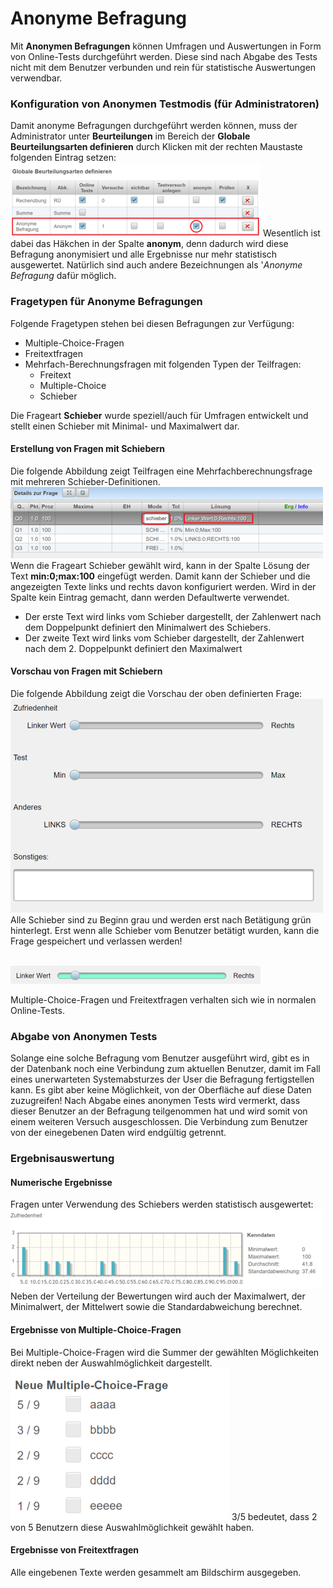 # Anonyme Befragung
Mit **Anonymen Befragungen** können Umfragen und Auswertungen in Form von Online-Tests durchgeführt werden. Diese sind nach Abgabe des Tests nicht mit dem Benutzer verbunden und rein für statistische Auswertungen verwendbar.

### Konfiguration von Anonymen Testmodis (für Administratoren)

Damit anonyme Befragungen durchgeführt werden können, muss der Administrator unter **Beurteilungen** im Bereich der **Globale Beurteilungsarten definieren** durch Klicken mit der rechten Maustaste folgenden Eintrag setzen:
<br>![400px-ClipCapIt-200226-184720.PNG](400px-ClipCapIt-200226-184720.PNG)
Wesentlich ist dabei das Häkchen in der Spalte **anonym**, denn dadurch wird diese Befragung anonymisiert und alle Ergebnisse nur mehr statistisch ausgewertet. Natürlich sind auch andere Bezeichnungen als '_Anonyme Befragung_ dafür möglich.

### Fragetypen für Anonyme Befragungen
Folgende Fragetypen stehen bei diesen Befragungen zur Verfügung:
* Multiple-Choice-Fragen
* Freitextfragen
* Mehrfach-Berechnungsfragen mit folgenden Typen der Teilfragen:
  * Freitext
  * Multiple-Choice
  * Schieber

Die Frageart **Schieber** wurde speziell/auch für Umfragen entwickelt und stellt einen Schieber mit Minimal- und Maximalwert dar.
#### Erstellung von Fragen mit Schiebern

Die folgende Abbildung zeigt Teilfragen eine Mehrfachberechnungsfrage mit mehreren Schieber-Definitionen.
<br>![500px-ClipCapIt-200226-185524.PNG](500px-ClipCapIt-200226-185524.PNG)
Wenn die Frageart Schieber gewählt wird, kann in der Spalte Lösung der Text **min:0;max:100** eingefügt werden. Damit kann der Schieber und die angezeigten Texte links und rechts davon konfiguriert werden. Wird in der Spalte kein Eintrag gemacht, dann werden Defaultwerte verwendet.
* Der erste Text wird links vom Schieber dargestellt, der Zahlenwert nach dem Doppelpunkt definiert den Minimalwert des Schiebers.
* Der zweite Text wird links vom Schieber dargestellt, der Zahlenwert nach dem 2. Doppelpunkt definiert den Maximalwert

#### Vorschau von Fragen mit Schiebern

Die folgende Abbildung zeigt die Vorschau der oben definierten Frage:
<br>![500px-ClipCapIt-200226-190318.PNG](500px-ClipCapIt-200226-190318.PNG)
Alle Schieber sind zu Beginn grau und werden erst nach Betätigung grün hinterlegt. Erst wenn alle Schieber vom Benutzer betätigt wurden, kann die Frage gespeichert und verlassen werden!

<br>![400px-ClipCapIt-200226-190448.PNG](400px-ClipCapIt-200226-190448.PNG)

Multiple-Choice-Fragen und Freitextfragen verhalten sich wie in normalen Online-Tests.

### Abgabe von Anonymen Tests
Solange eine solche Befragung vom Benutzer ausgeführt wird, gibt es in der Datenbank noch eine Verbindung zum aktuellen Benutzer, damit im Fall eines unerwarteten Systemabsturzes der User die Befragung fertigstellen kann. Es gibt aber keine Möglichkeit, von der Oberfläche auf diese Daten zuzugreifen!
Nach Abgabe eines anonymen Tests wird vermerkt, dass dieser Benutzer an der Befragung teilgenommen hat und wird somit von einem weiteren Versuch ausgeschlossen. Die Verbindung zum Benutzer von der einegebenen Daten wird endgültig getrennt.

### Ergebnisauswertung

#### Numerische Ergebnisse
Fragen unter Verwendung des Schiebers werden statistisch ausgewertet:
<br>![500px-ClipCapIt-200226-191052.PNG](500px-ClipCapIt-200226-191052.PNG)
Neben der Verteilung der Bewertungen wird auch der Maximalwert, der Minimalwert, der Mittelwert sowie die Standardabweichung berechnet.

#### Ergebnisse von Multiple-Choice-Fragen
Bei Multiple-Choice-Fragen wird die Summer der gewählten Möglichkeiten direkt neben der Auswahlmöglichkeit dargestellt.
<br>![350px-ClipCapIt-200226-191225.PNG](350px-ClipCapIt-200226-191225.PNG)
3/5 bedeutet, dass 2 von 5 Benutzern diese Auswahlmöglichkeit gewählt haben.

#### Ergebnisse von Freitextfragen
Alle eingebenen Texte werden gesammelt am Bildschirm ausgegeben.

